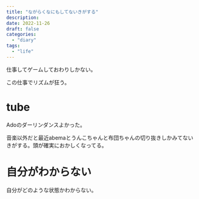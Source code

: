 ```yaml
---
title: "ながらくなにもしてないきがする"
description:
date: 2022-11-26
draft: false
categories:
  - "diary"
tags:
  - "life"
---
```


仕事してゲームしておわりしかない。

この仕事でリズムが狂う。

# tube

Adoのダーリンダンスよかった。

音楽以外だと最近abemaとうんこちゃんと布団ちゃんの切り抜きしかみてないきがする。頭が確実におかしくなってる。

# 自分がわからない

自分がどのような状態かわからない。
